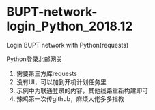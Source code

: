 # BUPT-network-login_Python_2018.12
Login BUPT network with Python(requests)

Python登录北邮网关
1. 需要第三方库requests
2. 没有UI，可以加到开机计划任务里
3. 示例中为联通登录的内容，其他线路重新构建即可
4. 辣鸡第一次传github，麻烦大佬多多指教
